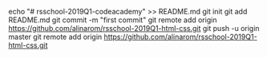 echo "# rsschool-2019Q1-codeacademy" >> README.md
git init
git add README.md
git commit -m "first commit"
git remote add origin https://github.com/alinarom/rsschool-2019Q1-html-css.git
git push -u origin master
git remote add origin https://github.com/alinarom/rsschool-2019Q1-html-css.git
